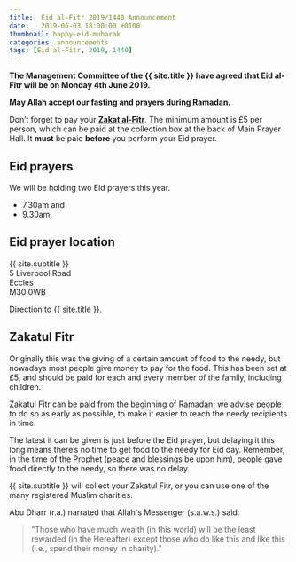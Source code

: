 ```yaml
---
title:  Eid al-Fitr 2019/1440 Announcement
date:   2019-06-03 18:00:00 +0100
thumbnail: happy-eid-mubarak
categories: announcements
tags: [Eid al-Fitr, 2019, 1440]
---
```


**The Management Committee of the {{ site.title }} have agreed that Eid al-Fitr will be on Monday 4th June 2019.**

**May Allah accept our fasting and prayers during Ramadan.**

Don’t forget to pay your **[Zakat al-Fitr](#zakatul-fitr)**. The minimum amount is £5 per person, which can be paid at the collection box at the back of Main Prayer Hall. It **must** be paid **before** you perform your Eid prayer.

## Eid prayers

We will be holding two Eid prayers this year.

* 7.30am and
* 9.30am.

## Eid prayer location

{{ site.subtitle }}<br/>
5 Liverpool Road<br/>
Eccles<br/>
M30 0WB


[Direction to {{ site.title }}](https://www.google.co.uk/maps/dir//Eccles+Mosque,+5+Liverpool+Road,+Eccles,+Salford+M30+0WB,+United+Kingdom/).

## Zakatul Fitr

Originally this was the giving of a certain amount of food to the needy, but nowadays most people give money to pay for the food. This has been set at £5, and should be paid for each and every member of the family, including children.

Zakatul Fitr can be paid from the beginning of Ramadan; we advise people to do so as early as possible, to make it easier to reach the needy recipients in time.

The latest it can be given is just before the Eid prayer, but delaying it this long means there’s no time to get food to the needy for Eid day. Remember, in the time of the Prophet (peace and blessings be upon him), people gave food directly to the needy, so there was no delay.

{{ site.subtitle }} will collect your Zakatul Fitr, or you can use one of the many registered Muslim charities.

Abu Dharr (r.a.) narrated that Allah's Messenger (s.a.w.s.) said:

> "Those who have much wealth (in this world) will be the least rewarded (in the Hereafter) except those who do like this and like this (i.e., spend their money in charity)."
